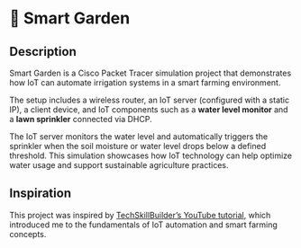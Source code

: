 # 🌱 Smart Garden

## Description  
Smart Garden is a Cisco Packet Tracer simulation project that demonstrates how IoT can automate irrigation systems in a smart farming environment.  

The setup includes a wireless router, an IoT server (configured with a static IP), a client device, and IoT components such as a **water level monitor** and a **lawn sprinkler** connected via DHCP.  

The IoT server monitors the water level and automatically triggers the sprinkler when the soil moisture or water level drops below a defined threshold. This simulation showcases how IoT technology can help optimize water usage and support sustainable agriculture practices.  

## Inspiration  
This project was inspired by [TechSkillBuilder’s YouTube tutorial](https://www.youtube.com/watch?v=DdeXrsMFnq4), which introduced me to the fundamentals of IoT automation and smart farming concepts.
